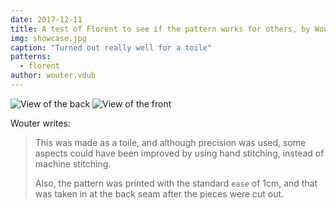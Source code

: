 ```yaml
---
date: 2017-12-11
title: A test of Florent to see if the pattern works for others, by Wouter.vdub
img: showcase.jpg
caption: "Turned out really well for a toile"
patterns:
  - florent
author: wouter.vdub
---
```


![View of the back ](/img/showcase/florent-by-wouter-vdub/high_back.jpg) ![View of the front](/img/showcase/florent-by-wouter-vdub/high_front.jpg)

Wouter writes:

> This was made as a toile, and although precision was used, some aspects could have been improved by using hand stitching, instead of machine stitching.
> 
> Also, the pattern was printed with the standard `ease` of 1cm, and that was taken in at the back seam after the pieces were cut out.